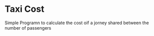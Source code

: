 # Taxi Cost

Simple Programn to calculate the cost oif a jorney shared between the number of passengers
